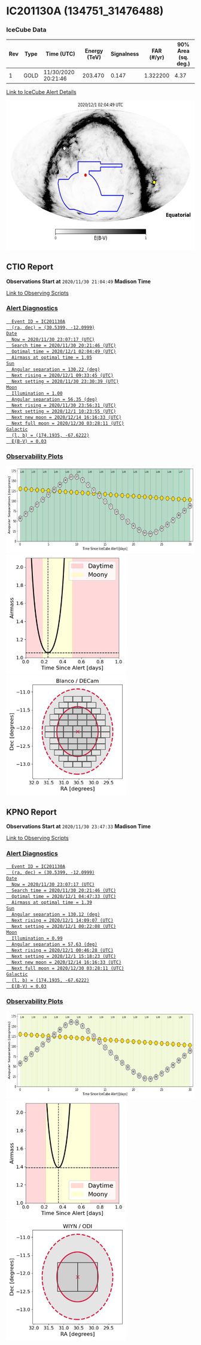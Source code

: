 # IC201130A (134751_31476488)

### IceCube Data

| Rev | Type | Time (UTC) | Energy (TeV) | Signalness | FAR (#/yr) | 90% Area (sq. deg.) |
| --- | --- | --- | --- | --- | --- | --- |
| 1 | GOLD | 11/30/2020  20:21:46 | 203.470 | 0.147 | 1.322200 | 4.37 |

<a href="https://gcn.gsfc.nasa.gov/gcn/notices_amon_g_b/134751_31476488.amon" target="_blank">Link to IceCube Alert Details</a>

<a href="https://rmorgan10.github.io/AlertMonitoring/IC201130A_1/CTIO_skymap.png" target="_blank">
  <img src="CTIO_skymap.png" alt="CTIO Skymap" style="width:700px;height:400px;">
</a>


## CTIO Report

**Observations Start at**  `2020/11/30 21:04:49`  **Madison Time**

<a href="https://github.com/rmorgan10/AlertMonitoring/blob/main/IC201130A_1/CTIO.json" target="_blank">Link to Observing Scripts

### Alert Diagnostics

```Event
  Event ID = IC201130A
  (ra, dec) = (30.5399, -12.0999)
Date
  Now = 2020/11/30 23:07:17 (UTC)
  Search time = 2020/11/30 20:21:46 (UTC)
  Optimal time = 2020/12/1 02:04:49 (UTC)
  Airmass at optimal time = 1.05
Sun
  Angular separation = 130.22 (deg)
  Next rising = 2020/12/1 09:33:45 (UTC)
  Next setting = 2020/11/30 23:30:39 (UTC)
Moon
  Illumination = 1.00
  Angular separation = 56.35 (deg)
  Next rising = 2020/11/30 23:56:31 (UTC)
  Next setting = 2020/12/1 10:23:55 (UTC)
  Next new moon = 2020/12/14 16:16:33 (UTC)
  Next full moon = 2020/12/30 03:28:11 (UTC)
Galactic
  (l, b) = (174.1935, -67.6222)
  E(B-V) = 0.03
```
### Observability Plots

<a href="https://rmorgan10.github.io/AlertMonitoring/IC201130A_1/CTIO_forecast.png" target="_blank">
  <img src="CTIO_forecast.png" alt="CTIO Forecast" style="width:700px;height:233px;">
</a>

<a href="https://rmorgan10.github.io/AlertMonitoring/IC201130A_1/CTIO_airmass.png" target="_blank">
  <img src="CTIO_airmass.png" alt="CTIO Airmass" style="width:320px;height:320px;">
</a>
<a href="https://rmorgan10.github.io/AlertMonitoring/IC201130A_1/CTIO_fov.png" target="_blank">
  <img src="CTIO_fov.png" alt="CTIO FoV" style="width:320px;height:320px;">
</a>


## KPNO Report

**Observations Start at**  `2020/11/30 23:47:33`  **Madison Time**

<a href="https://github.com/rmorgan10/AlertMonitoring/blob/main/IC201130A_1/KPNO.json" target="_blank">Link to Observing Scripts

### Alert Diagnostics

```Event
  Event ID = IC201130A
  (ra, dec) = (30.5399, -12.0999)
Date
  Now = 2020/11/30 23:07:17 (UTC)
  Search time = 2020/11/30 20:21:46 (UTC)
  Optimal time = 2020/12/1 04:47:33 (UTC)
  Airmass at optimal time = 1.39
Sun
  Angular separation = 130.12 (deg)
  Next rising = 2020/12/1 14:09:07 (UTC)
  Next setting = 2020/12/1 00:22:08 (UTC)
Moon
  Illumination = 0.99
  Angular separation = 57.63 (deg)
  Next rising = 2020/12/1 00:46:28 (UTC)
  Next setting = 2020/12/1 15:18:23 (UTC)
  Next new moon = 2020/12/14 16:16:33 (UTC)
  Next full moon = 2020/12/30 03:28:11 (UTC)
Galactic
  (l, b) = (174.1935, -67.6222)
  E(B-V) = 0.03
```
### Observability Plots

<a href="https://rmorgan10.github.io/AlertMonitoring/IC201130A_1/KPNO_forecast.png" target="_blank">
  <img src="KPNO_forecast.png" alt="KPNO Forecast" style="width:700px;height:233px;">
</a>

<a href="https://rmorgan10.github.io/AlertMonitoring/IC201130A_1/KPNO_airmass.png" target="_blank">
  <img src="KPNO_airmass.png" alt="KPNO Airmass" style="width:320px;height:320px;">
</a>
<a href="https://rmorgan10.github.io/AlertMonitoring/IC201130A_1/KPNO_fov.png" target="_blank">
  <img src="KPNO_fov.png" alt="KPNO FoV" style="width:320px;height:320px;">
</a>

